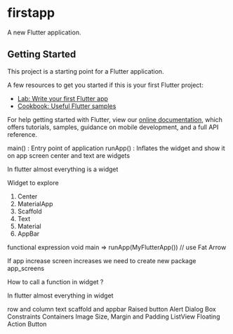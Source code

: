 # firstapp

A new Flutter application.

## Getting Started

This project is a starting point for a Flutter application.

A few resources to get you started if this is your first Flutter project:

- [Lab: Write your first Flutter app](https://flutter.dev/docs/get-started/codelab)
- [Cookbook: Useful Flutter samples](https://flutter.dev/docs/cookbook)

For help getting started with Flutter, view our
[online documentation](https://flutter.dev/docs), which offers tutorials,
samples, guidance on mobile development, and a full API reference.






main()  : Entry point of application
runApp() : Inflates the widget and show it on app screen
center and text are widgets

In flutter almost everything is a widget

Widget to explore

1. Center
2. MaterialApp
3. Scaffold
4. Text
5. Material
6. AppBar


functional expression void main => runApp(MyFlutterApp()) // use Fat Arrow

If app increase screen increases we need to create new package app_screens


How to call a function in widget ?


In flutter almost everything in widget


row and column
text
scaffold and appbar
Raised button
Alert Dialog
Box Constraints
Containers
Image
Size, Margin and Padding
ListView
Floating Action Button




